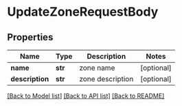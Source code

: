 # UpdateZoneRequestBody

## Properties
Name | Type | Description | Notes
------------ | ------------- | ------------- | -------------
**name** | **str** | zone name | [optional] 
**description** | **str** | zone description | [optional] 

[[Back to Model list]](../README.md#documentation-for-models) [[Back to API list]](../README.md#documentation-for-api-endpoints) [[Back to README]](../README.md)

